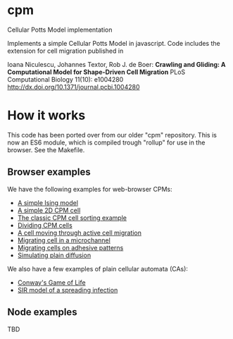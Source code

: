 # cpm
Cellular Potts Model implementation

Implements a simple Cellular Potts Model in javascript. Code includes the extension for cell migration published in 

Ioana Niculescu, Johannes Textor, Rob J. de Boer:
__Crawling and Gliding: A Computational Model for Shape-Driven Cell Migration__
PLoS Computational Biology 11(10): e1004280
http://dx.doi.org/10.1371/journal.pcbi.1004280

# How it works

This code has been ported over from our older "cpm" repository. This is now an ES6 module, which is compiled trough "rollup" for use in the browser. See the Makefile.

## Browser examples

We have the following examples for web-browser CPMs:


* [A simple Ising model](../simulation-examples/html/IsingModel.html)
* [A simple 2D CPM cell](../simulation-examples/html/SingleCell.html)
* [The classic CPM cell sorting example](../simulation-examples/html/Cellsorting.html)
* [Dividing CPM cells](../simulation-examples/html/CellDivision.html)
* [A cell moving through active cell migration](../simulation-examples/html/Actmodel.html)
* [Migrating cell in a microchannel](../simulation-examples/html/Microchannel.html)
* [Migrating cells on adhesive patterns](../simulation-examples/html/ActOnMicroPattern.html)
* [Simulating plain diffusion](../simulation-examples/html/Diffusion.html)

We also have a few examples of plain cellular automata (CAs):

* [Conway's Game of Life](../simulation-examples/html/GameOfLife.html)
* [SIR model of a spreading infection](../simulation-examples/html/SIR.html)

## Node examples

TBD
